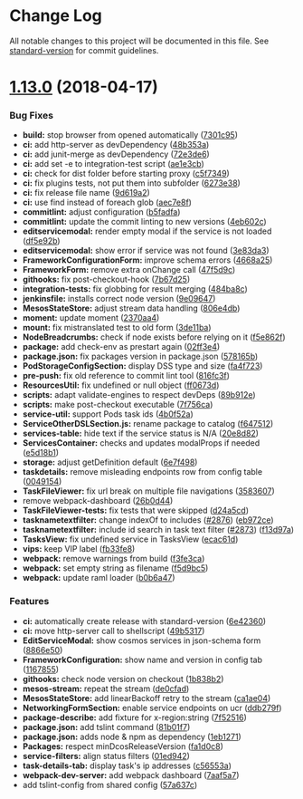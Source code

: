 # Change Log

All notable changes to this project will be documented in this file. See [standard-version](https://github.com/conventional-changelog/standard-version) for commit guidelines.

<a name="1.13.0"></a>
# [1.13.0](https://github.com/dcos/dcos-ui/compare/v1.12.0-rc.1...v1.13.0) (2018-04-17)


### Bug Fixes

* **build:** stop browser from opened automatically ([7301c95](https://github.com/dcos/dcos-ui/commit/7301c95))
* **ci:** add http-server as devDependency ([48b353a](https://github.com/dcos/dcos-ui/commit/48b353a))
* **ci:** add junit-merge as devDependency ([72e3de6](https://github.com/dcos/dcos-ui/commit/72e3de6))
* **ci:** add set -e to integration-test script ([ae1e3cb](https://github.com/dcos/dcos-ui/commit/ae1e3cb))
* **ci:** check for dist folder before starting proxy ([c5f7349](https://github.com/dcos/dcos-ui/commit/c5f7349))
* **ci:** fix plugins tests, not put them into subfolder ([6273e38](https://github.com/dcos/dcos-ui/commit/6273e38))
* **ci:** fix release file name ([9d619a2](https://github.com/dcos/dcos-ui/commit/9d619a2))
* **ci:** use find instead of foreach glob ([aec7e8f](https://github.com/dcos/dcos-ui/commit/aec7e8f))
* **commitlint:** adjust configuration ([b5fadfa](https://github.com/dcos/dcos-ui/commit/b5fadfa))
* **commitlint:** update the commit linting to new versions ([4eb602c](https://github.com/dcos/dcos-ui/commit/4eb602c))
* **editservicemodal:** render empty modal if the service is not loaded ([df5e92b](https://github.com/dcos/dcos-ui/commit/df5e92b))
* **editservicemodal:** show error if service was not found ([3e83da3](https://github.com/dcos/dcos-ui/commit/3e83da3))
* **FrameworkConfigurationForm:** improve schema errors ([4668a25](https://github.com/dcos/dcos-ui/commit/4668a25))
* **FrameworkForm:** remove extra onChange call ([47f5d9c](https://github.com/dcos/dcos-ui/commit/47f5d9c))
* **githooks:** fix post-checkout-hook ([7b67d25](https://github.com/dcos/dcos-ui/commit/7b67d25))
* **integration-tests:** fix globbing for result merging ([484ba8c](https://github.com/dcos/dcos-ui/commit/484ba8c))
* **jenkinsfile:** installs correct node version ([9e09647](https://github.com/dcos/dcos-ui/commit/9e09647))
* **MesosStateStore:** adjust stream data handling ([806e4db](https://github.com/dcos/dcos-ui/commit/806e4db))
* **moment:** update moment ([2370aa4](https://github.com/dcos/dcos-ui/commit/2370aa4))
* **mount:** fix mistranslated test to old form ([3de11ba](https://github.com/dcos/dcos-ui/commit/3de11ba))
* **NodeBreadcrumbs:** check if node exists before relying on it ([f5e862f](https://github.com/dcos/dcos-ui/commit/f5e862f))
* **package:** add check-env as prestart again ([02ff3e4](https://github.com/dcos/dcos-ui/commit/02ff3e4))
* **package.json:** fix packages version in package.json ([578165b](https://github.com/dcos/dcos-ui/commit/578165b))
* **PodStorageConfigSection:** display DSS type and size ([fa4f723](https://github.com/dcos/dcos-ui/commit/fa4f723))
* **pre-push:** fix old reference to commit lint tool ([816fc3f](https://github.com/dcos/dcos-ui/commit/816fc3f))
* **ResourcesUtil:** fix undefined or null object ([ff0673d](https://github.com/dcos/dcos-ui/commit/ff0673d))
* **scripts:** adapt validate-engines to respect devDeps ([89b912e](https://github.com/dcos/dcos-ui/commit/89b912e))
* **scripts:** make post-checkout executable ([7f756ca](https://github.com/dcos/dcos-ui/commit/7f756ca))
* **service-util:** support Pods task ids ([4b0f52a](https://github.com/dcos/dcos-ui/commit/4b0f52a))
* **ServiceOtherDSLSection.js:** rename package to catalog ([f647512](https://github.com/dcos/dcos-ui/commit/f647512))
* **services-table:** hide text if the service status is N/A ([20e8d82](https://github.com/dcos/dcos-ui/commit/20e8d82))
* **ServicesContainer:** checks and updates modalProps if needed ([e5d18b1](https://github.com/dcos/dcos-ui/commit/e5d18b1))
* **storage:** adjust getDefinition default ([6e7f498](https://github.com/dcos/dcos-ui/commit/6e7f498))
* **taskdetails:** remove misleading endpoints row from config table ([0049154](https://github.com/dcos/dcos-ui/commit/0049154))
* **TaskFileViewer:** fix url break on multiple file navigations ([3583607](https://github.com/dcos/dcos-ui/commit/3583607))
* remove webpack-dashboard ([26b0d44](https://github.com/dcos/dcos-ui/commit/26b0d44))
* **TaskFileViewer-tests:** fix tests that were skipped ([d24a5cd](https://github.com/dcos/dcos-ui/commit/d24a5cd))
* **tasknametextfilter:** change indexOf to includes ([#2876](https://github.com/dcos/dcos-ui/issues/2876)) ([eb972ce](https://github.com/dcos/dcos-ui/commit/eb972ce))
* **tasknametextfilter:** include id search in task text filter ([#2873](https://github.com/dcos/dcos-ui/issues/2873)) ([f13d97a](https://github.com/dcos/dcos-ui/commit/f13d97a))
* **TasksView:** fix undefined service in TasksView ([ecac61d](https://github.com/dcos/dcos-ui/commit/ecac61d))
* **vips:** keep VIP label ([fb33fe8](https://github.com/dcos/dcos-ui/commit/fb33fe8))
* **webpack:** remove warnings from build ([f3fe3ca](https://github.com/dcos/dcos-ui/commit/f3fe3ca))
* **webpack:** set empty string as filename ([f5d9bc5](https://github.com/dcos/dcos-ui/commit/f5d9bc5))
* **webpack:** update raml loader ([b0b6a47](https://github.com/dcos/dcos-ui/commit/b0b6a47))


### Features

* **ci:** automatically create release with standard-version ([6e42360](https://github.com/dcos/dcos-ui/commit/6e42360))
* **ci:** move http-server call to shellscript ([49b5317](https://github.com/dcos/dcos-ui/commit/49b5317))
* **EditServiceModal:** show cosmos services in json-schema form ([8866e50](https://github.com/dcos/dcos-ui/commit/8866e50))
* **FrameworkConfiguration:** show name and version in config tab ([1167855](https://github.com/dcos/dcos-ui/commit/1167855))
* **githooks:** check node version on checkout ([1b838b2](https://github.com/dcos/dcos-ui/commit/1b838b2))
* **mesos-stream:** repeat the stream ([de0cfad](https://github.com/dcos/dcos-ui/commit/de0cfad))
* **MesosStateStore:** add linearBackoff retry to the stream ([ca1ae04](https://github.com/dcos/dcos-ui/commit/ca1ae04))
* **NetworkingFormSection:** enable service endpoints on ucr ([ddb279f](https://github.com/dcos/dcos-ui/commit/ddb279f))
* **package-describe:** add fixture for x-region:string ([7f52516](https://github.com/dcos/dcos-ui/commit/7f52516))
* **package.json:** add tslint command ([81b01f7](https://github.com/dcos/dcos-ui/commit/81b01f7))
* **package.json:** adds node & npm as dependency ([1eb1271](https://github.com/dcos/dcos-ui/commit/1eb1271))
* **Packages:** respect minDcosReleaseVersion ([fa1d0c8](https://github.com/dcos/dcos-ui/commit/fa1d0c8))
* **service-filters:** align status filters ([01ed942](https://github.com/dcos/dcos-ui/commit/01ed942))
* **task-details-tab:** display task's ip addresses ([c56553a](https://github.com/dcos/dcos-ui/commit/c56553a))
* **webpack-dev-server:** add webpack dashboard ([7aaf5a7](https://github.com/dcos/dcos-ui/commit/7aaf5a7))
* add tslint-config from shared config ([57a637c](https://github.com/dcos/dcos-ui/commit/57a637c))

